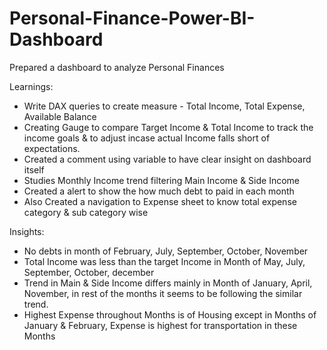 # Personal-Finance-Power-BI-Dashboard
Prepared a dashboard to analyze Personal Finances

Learnings:
- Write DAX queries to create measure - Total Income, Total Expense, Available Balance
- Creating Gauge to compare Target Income & Total Income to track the income goals & to adjust incase actual Income falls short of expectations.
- Created a comment using variable to have clear insight on dashboard itself
- Studies Monthly Income trend filtering Main Income & Side Income
- Created a alert to show the how much debt to paid in each month
- Also Created a navigation to Expense sheet to know total expense category & sub category wise

Insights:
- No debts in month of February, July, September, October, November
- Total Income was less than the target Income in Month of May, July, September, October, december
- Trend in Main & Side Income differs mainly in Month of January, April, November, in rest of the months it seems to be following the similar trend.
- Highest Expense throughout Months is of Housing except in Months of January & February, Expense is highest for transportation in these Months 
